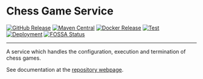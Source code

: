 # Chess Game Service

[![GitHub Release](https://img.shields.io/github/v/tag/ldss-project/chess-game-service?label=Github&color=blue)](https://github.com/ldss-project/chess-game-service/releases)
[![Maven Central](https://img.shields.io/maven-central/v/io.github.jahrim.chess/chess-game-service?label=Maven%20Central&color=blue)](https://central.sonatype.com/artifact/io.github.jahrim/chess-game-service)
[![Docker Release](https://img.shields.io/docker/v/jahrim/io.github.jahrim.chess.chess-game-service?label=Docker&color=blue)](https://hub.docker.com/r/jahrim/io.github.jahrim.chess.chess-game-service)
[![Test](https://github.com/ldss-project/chess-game-service/actions/workflows/continuous-testing.yml/badge.svg)](https://github.com/ldss-project/chess-game-service/actions/workflows/continuous-testing.yml)
[![Deployment](https://github.com/ldss-project/chess-game-service/actions/workflows/continuous-deployment.yml/badge.svg)](https://github.com/ldss-project/chess-game-service/actions/workflows/continuous-deployment.yml)
[![FOSSA Status](https://app.fossa.io/api/projects/git%2Bgithub.com%2Fldss-project%2Fchess-game-service.svg)](https://fossa.com/)

---

A service which handles the configuration, execution and termination of chess games.

See documentation at the [repository webpage](https://ldss-project.github.io/chess-game-service).
